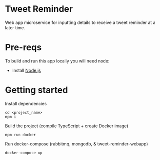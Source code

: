 # Tweet Reminder

Web app microservice for inputting details to receive a tweet reminder at a later time.


# Pre-reqs
To build and run this app locally you will need node:
- Install [Node.js](https://nodejs.org/en/)

# Getting started
Install dependencies
```
cd <project_name>
npm i
```
Build the project (compile TypeScript + create Docker image)
```
npm run docker
```
Run docker-compose (rabbitmq, mongodb, & tweet-reminder-webapp)
```
docker-compose up
```